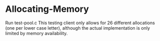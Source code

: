 # Allocating-Memory
Run test-pool.c
This testing client only allows for 26 different allocations (one per lower case letter), although the actual implementation is only limited by memory availability.
